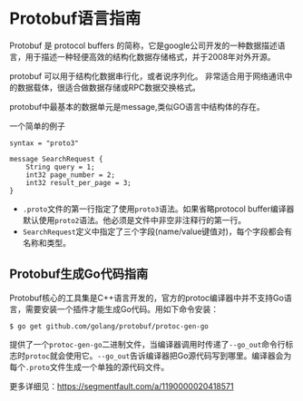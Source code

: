 # Protobuf语言指南

Protobuf 是 protocol buffers 的简称，它是google公司开发的一种数据描述语言，用于描述一种轻便高效的结构化数据存储格式，并于2008年对外开源。

protobuf 可以用于结构化数据串行化，或者说序列化。 非常适合用于网络通讯中的数据载体，很适合做数据存储或RPC数据交换格式。

protobuf中最基本的数据单元是message,类似GO语言中结构体的存在。

一个简单的例子

```
syntax = "proto3"

message SearchRequest {
	String query = 1;
	int32 page_number = 2;
	int32 result_per_page = 3;
}
```

- `.proto`文件的第一行指定了使用`proto3`语法。如果省略protocol buffer编译器默认使用`proto2`语法。他必须是文件中非空非注释行的第一行。
- `SearchRequest`定义中指定了三个字段(name/value键值对)，每个字段都会有名称和类型。



## Protobuf生成Go代码指南

Protobuf核心的工具集是C++语言开发的，官方的protoc编译器中并不支持Go语言，需要安装一个插件才能生成Go代码。用如下命令安装：

```
$ go get github.com/golang/protobuf/protoc-gen-go
```

提供了一个`protoc-gen-go`二进制文件，当编译器调用时传递了`--go_out`命令行标志时`protoc`就会使用它。`--go_out`告诉编译器把Go源代码写到哪里。编译器会为每个`.proto`文件生成一个单独的源代码文件。

更多详细见：https://segmentfault.com/a/1190000020418571